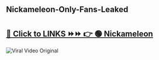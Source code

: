 
 ## Nickameleon-Only-Fans-Leaked

# <h2><a href="https://clipsfans.com/Nickameleon&ref=git">🔗 Click to LINKS ⏩⏩ 👉 🟢 Nickameleon </a></h2>

<a href="https://clipsfans.com/Nickameleon&ref=git" rel="nofollow" data-target="animated-image.originalLink"><img src="https://i.ibb.co.com/xMMVF88/686577567.gif" alt="Viral Video Original" style="max-width: 100%; display: inline-block;" data-target="animated-image.originalImage"></a>
